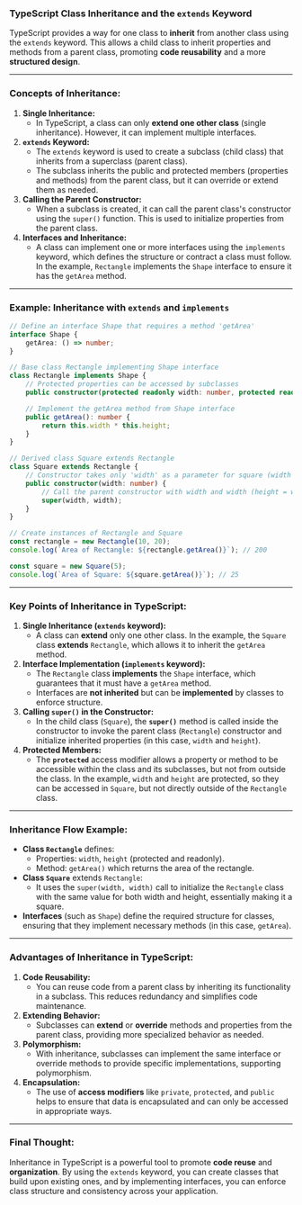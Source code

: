 ### **TypeScript Class Inheritance and the `extends` Keyword**

TypeScript provides a way for one class to **inherit** from another class using the `extends` keyword. This allows a child class to inherit properties and methods from a parent class, promoting **code reusability** and a more **structured design**.

---

### **Concepts of Inheritance:**

1. **Single Inheritance:**
    - In TypeScript, a class can only **extend one other class** (single inheritance). However, it can implement multiple interfaces.
2. **`extends` Keyword:**
    - The `extends` keyword is used to create a subclass (child class) that inherits from a superclass (parent class).
    - The subclass inherits the public and protected members (properties and methods) from the parent class, but it can override or extend them as needed.
3. **Calling the Parent Constructor:**
    - When a subclass is created, it can call the parent class's constructor using the `super()` function. This is used to initialize properties from the parent class.
4. **Interfaces and Inheritance:**
    - A class can implement one or more interfaces using the `implements` keyword, which defines the structure or contract a class must follow. In the example, `Rectangle` implements the `Shape` interface to ensure it has the `getArea` method.

---

### **Example: Inheritance with `extends` and `implements`**

```typescript
// Define an interface Shape that requires a method 'getArea'
interface Shape {
    getArea: () => number;
}

// Base class Rectangle implementing Shape interface
class Rectangle implements Shape {
    // Protected properties can be accessed by subclasses
    public constructor(protected readonly width: number, protected readonly height: number) {}

    // Implement the getArea method from Shape interface
    public getArea(): number {
        return this.width * this.height;
    }
}

// Derived class Square extends Rectangle
class Square extends Rectangle {
    // Constructor takes only 'width' as a parameter for square (width = height)
    public constructor(width: number) {
        // Call the parent constructor with width and width (height = width)
        super(width, width);
    }
}

// Create instances of Rectangle and Square
const rectangle = new Rectangle(10, 20);
console.log(`Area of Rectangle: ${rectangle.getArea()}`); // 200

const square = new Square(5);
console.log(`Area of Square: ${square.getArea()}`); // 25
```

---

### **Key Points of Inheritance in TypeScript:**

1. **Single Inheritance (`extends` keyword):**
    - A class can **extend** only one other class. In the example, the `Square` class **extends** `Rectangle`, which allows it to inherit the `getArea` method.
2. **Interface Implementation (`implements` keyword):**
    - The `Rectangle` class **implements** the `Shape` interface, which guarantees that it must have a `getArea` method.
    - Interfaces are **not inherited** but can be **implemented** by classes to enforce structure.
3. **Calling `super()` in the Constructor:**
    - In the child class (`Square`), the **`super()`** method is called inside the constructor to invoke the parent class (`Rectangle`) constructor and initialize inherited properties (in this case, `width` and `height`).
4. **Protected Members:**
    - The **`protected`** access modifier allows a property or method to be accessible within the class and its subclasses, but not from outside the class. In the example, `width` and `height` are protected, so they can be accessed in `Square`, but not directly outside of the `Rectangle` class.

---

### **Inheritance Flow Example:**

- **Class `Rectangle`** defines:
    - Properties: `width`, `height` (protected and readonly).
    - Method: `getArea()` which returns the area of the rectangle.
- **Class `Square`** extends `Rectangle`:
    - It uses the `super(width, width)` call to initialize the `Rectangle` class with the same value for both width and height, essentially making it a square.
- **Interfaces** (such as `Shape`) define the required structure for classes, ensuring that they implement necessary methods (in this case, `getArea`).

---

### **Advantages of Inheritance in TypeScript:**

1. **Code Reusability:**
    - You can reuse code from a parent class by inheriting its functionality in a subclass. This reduces redundancy and simplifies code maintenance.
2. **Extending Behavior:**
    - Subclasses can **extend** or **override** methods and properties from the parent class, providing more specialized behavior as needed.
3. **Polymorphism:**
    - With inheritance, subclasses can implement the same interface or override methods to provide specific implementations, supporting polymorphism.
4. **Encapsulation:**
    - The use of **access modifiers** like `private`, `protected`, and `public` helps to ensure that data is encapsulated and can only be accessed in appropriate ways.

---

### **Final Thought:**

Inheritance in TypeScript is a powerful tool to promote **code reuse** and **organization**. By using the `extends` keyword, you can create classes that build upon existing ones, and by implementing interfaces, you can enforce class structure and consistency across your application.